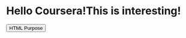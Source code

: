 <!doctype html>
<html>
<head>
<title>HELLO COURSERA!!!</title>
</head>
<body>
<h1>Hello Coursera!This is interesting!</h1>
<button onclick="myFunction()" style="textalign: center;">HTML Purpose</button>
<script>function myfunction() { document.getElementById("demo").innerHTML= "This button leads nowhere...yet"}</script>
</body>
</html>